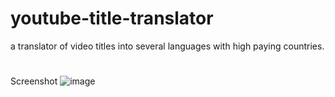 # youtube-title-translator
a translator of video titles into several languages with high paying countries.
#
#
Screenshot
![image](https://github.com/afzacom/youtube-title-translator/assets/117545787/62a8107e-e855-40c6-9ee0-32da64228a3c)
